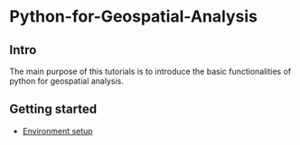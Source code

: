 # Python-for-Geospatial-Analysis

## Intro
The main purpose of this tutorials is to introduce the basic functionalities of python for geospatial analysis.
 
## Getting started
- [Environment setup](https://medium.com/python-para-an%C3%A1lise-geoespacial/configurando-ambiente-python-para-an%C3%A1lise-geoespacial-411039d9a1df)